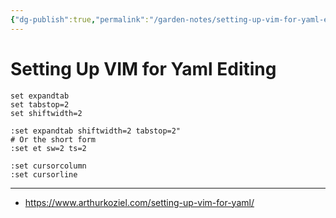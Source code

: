 ```yaml
---
{"dg-publish":true,"permalink":"/garden-notes/setting-up-vim-for-yaml-editing/","tags":["note","seedling"],"created":"2023-02-02T11:50:00","updated":"2024-11-29T14:52"}
---
```


# Setting Up VIM for Yaml Editing

```plain
set expandtab
set tabstop=2
set shiftwidth=2
```

```
:set expandtab shiftwidth=2 tabstop=2" 
# Or the short form 
:set et sw=2 ts=2

:set cursorcolumn
:set cursorline
```

---
- https://www.arthurkoziel.com/setting-up-vim-for-yaml/